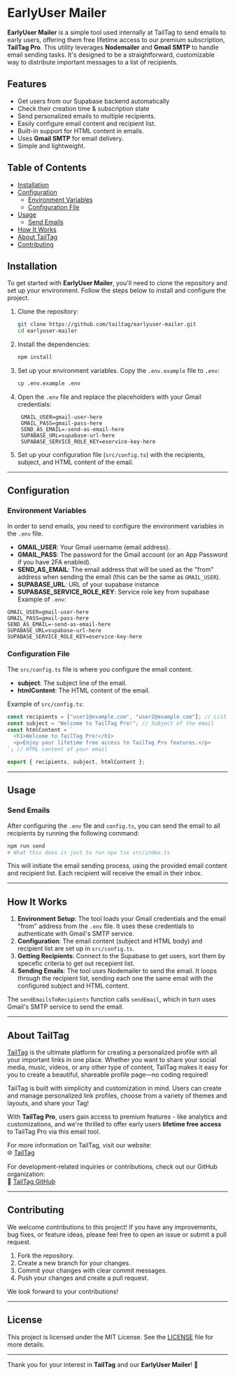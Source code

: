 # EarlyUser Mailer

**EarlyUser Mailer** is a simple tool used internally at TailTag to send emails to early users, offering them free lifetime access to our premium subscription, **TailTag Pro**. This utility leverages **Nodemailer** and **Gmail SMTP** to handle email sending tasks. It's designed to be a straightforward, customizable way to distribute important messages to a list of recipients.

## Features

- Get users from our Supabase backend automatically
- Check their creation time & subscription state
- Send personalized emails to multiple recipients.
- Easily configure email content and recipient list.
- Built-in support for HTML content in emails.
- Uses **Gmail SMTP** for email delivery.
- Simple and lightweight.

## Table of Contents

- [Installation](#installation)
- [Configuration](#configuration)
  - [Environment Variables](#environment-variables)
  - [Configuration File](#configuration-file)
- [Usage](#usage)
  - [Send Emails](#send-emails)
- [How It Works](#how-it-works)
- [About TailTag](#about-tailtag)
- [Contributing](#contributing)

## Installation

To get started with **EarlyUser Mailer**, you'll need to clone the repository and set up your environment. Follow the steps below to install and configure the project.

1. Clone the repository:

   ```bash
   git clone https://github.com/tailtag/earlyuser-mailer.git
   cd earlyuser-mailer
   ```

2. Install the dependencies:

   ```bash
   npm install
   ```

3. Set up your environment variables. Copy the `.env.example` file to `.env`:

   ```bash
   cp .env.example .env
   ```

4. Open the `.env` file and replace the placeholders with your Gmail credentials:

   ```env
    GMAIL_USER=gmail-user-here
    GMAIL_PASS=gmail-pass-here
    SEND_AS_EMAIL=-send-as-email-here
    SUPABASE_URL=supabase-url-here
    SUPABASE_SERVICE_ROLE_KEY=eservice-key-here
   ```

5. Set up your configuration file (`src/config.ts`) with the recipients, subject, and HTML content of the email.

---

## Configuration

### Environment Variables

In order to send emails, you need to configure the environment variables in the `.env` file.

- **GMAIL_USER**: Your Gmail username (email address).
- **GMAIL_PASS**: The password for the Gmail account (or an App Password if you have 2FA enabled).
- **SEND_AS_EMAIL**: The email address that will be used as the "from" address when sending the email (this can be the same as `GMAIL_USER`).
- **SUPABASE_URL**: URL of your supabase instance
- **SUPABASE_SERVICE_ROLE_KEY**: Service role key from supabase
  Example of `.env`:

```env
GMAIL_USER=gmail-user-here
GMAIL_PASS=gmail-pass-here
SEND_AS_EMAIL=-send-as-email-here
SUPABASE_URL=supabase-url-here
SUPABASE_SERVICE_ROLE_KEY=eservice-key-here
```

### Configuration File

The `src/config.ts` file is where you configure the email content.

- **subject**: The subject line of the email.
- **htmlContent**: The HTML content of the email.

Example of `src/config.ts`:

```typescript
const recipients = ["user1@example.com", "user2@example.com"]; // List of email addresses
const subject = "Welcome to TailTag Pro!"; // Subject of the email
const htmlContent = `
  <h1>Welcome to TailTag Pro!</h1>
  <p>Enjoy your lifetime free access to TailTag Pro features.</p>
`; // HTML content of your email

export { recipients, subject, htmlContent };
```

---

## Usage

### Send Emails

After configuring the `.env` file and `config.ts`, you can send the email to all recipients by running the following command:

```bash
npm run send
# What this does is just to run npx tsx src/index.ts
```

This will initiate the email sending process, using the provided email content and recipient list. Each recipient will receive the email in their inbox.

---

## How It Works

1. **Environment Setup**: The tool loads your Gmail credentials and the email "from" address from the `.env` file. It uses these credentials to authenticate with Gmail's SMTP service.
2. **Configuration**: The email content (subject and HTML body) and recipient list are set up in `src/config.ts`.
3. **Getting Recipients**: Connect to the Supabase to get users, sort them by specefic criteria to get out recepient list.
4. **Sending Emails**: The tool uses Nodemailer to send the email. It loops through the recipient list, sending each one the same email with the configured subject and HTML content.

The `sendEmailsToRecipients` function calls `sendEmail`, which in turn uses Gmail's SMTP service to send the email.

---

## About TailTag

[TailTag](https://tailtag.link) is the ultimate platform for creating a personalized profile with all your important links in one place. Whether you want to share your social media, music, videos, or any other type of content, TailTag makes it easy for you to create a beautiful, shareable profile page—no coding required!

TailTag is built with simplicity and customization in mind. Users can create and manage personalized link profiles, choose from a variety of themes and layouts, and share your Tag!

With **TailTag Pro**, users gain access to premium features - like analytics and customizations, and we're thrilled to offer early users **lifetime free access** to TailTag Pro via this email tool.

For more information on TailTag, visit our website:  
🌐 [TailTag](https://tailtag.link)

For development-related inquiries or contributions, check out our GitHub organization:  
🐙 [TailTag GitHub](https://github.com/tailtag)

---

## Contributing

We welcome contributions to this project! If you have any improvements, bug fixes, or feature ideas, please feel free to open an issue or submit a pull request.

1. Fork the repository.
2. Create a new branch for your changes.
3. Commit your changes with clear commit messages.
4. Push your changes and create a pull request.

We look forward to your contributions!

---

## License

This project is licensed under the MIT License. See the [LICENSE](LICENSE) file for more details.

---

Thank you for your interest in **TailTag** and our **EarlyUser Mailer**! 🎉
